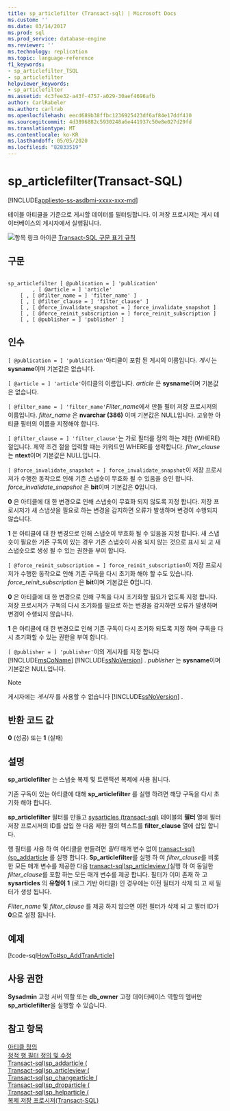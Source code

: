 ```yaml
---
title: sp_articlefilter (Transact-sql) | Microsoft Docs
ms.custom: ''
ms.date: 03/14/2017
ms.prod: sql
ms.prod_service: database-engine
ms.reviewer: ''
ms.technology: replication
ms.topic: language-reference
f1_keywords:
- sp_articlefilter_TSQL
- sp_articlefilter
helpviewer_keywords:
- sp_articlefilter
ms.assetid: 4c3fee32-a43f-4757-a029-30aef4696afb
author: CarlRabeler
ms.author: carlrab
ms.openlocfilehash: eecd689b38ffbc1236925423df6af84e17ddf410
ms.sourcegitcommit: 4d3896882c5930248a6e441937c50e8e027d29fd
ms.translationtype: MT
ms.contentlocale: ko-KR
ms.lasthandoff: 05/05/2020
ms.locfileid: "82833519"
---
```

# <a name="sp_articlefilter-transact-sql"></a>sp_articlefilter(Transact-SQL)
[!INCLUDE[appliesto-ss-asdbmi-xxxx-xxx-md](../../includes/appliesto-ss-asdbmi-xxxx-xxx-md.md)]

  테이블 아티클을 기준으로 게시할 데이터를 필터링합니다. 이 저장 프로시저는 게시 데이터베이스의 게시자에서 실행됩니다.  
  
 ![항목 링크 아이콘](../../database-engine/configure-windows/media/topic-link.gif "항목 링크 아이콘") [Transact-SQL 구문 표기 규칙](../../t-sql/language-elements/transact-sql-syntax-conventions-transact-sql.md)  
  
## <a name="syntax"></a>구문  
  
```  
  
sp_articlefilter [ @publication = ] 'publication'  
        , [ @article = ] 'article'  
    [ , [ @filter_name = ] 'filter_name' ]  
    [ , [ @filter_clause = ] 'filter_clause' ]  
    [ , [ @force_invalidate_snapshot = ] force_invalidate_snapshot ]  
    [ , [ @force_reinit_subscription = ] force_reinit_subscription ]  
    [ , [ @publisher = ] 'publisher' ]  
```  
  
## <a name="arguments"></a>인수  
`[ @publication = ] 'publication'`아티클이 포함 된 게시의 이름입니다. *게시* 는 **sysname**이며 기본값은 없습니다.  
  
`[ @article = ] 'article'`아티클의 이름입니다. *article* 은 **sysname**이며 기본값은 없습니다.  
  
`[ @filter_name = ] 'filter_name'`*Filter_name*에서 만들 필터 저장 프로시저의 이름입니다. *filter_name* 은 **nvarchar (386)** 이며 기본값은 NULL입니다. 고유한 아티클 필터의 이름을 지정해야 합니다.  
  
`[ @filter_clause = ] 'filter_clause'`는 가로 필터를 정의 하는 제한 (WHERE) 절입니다. 제약 조건 절을 입력할 때는 키워드인 WHERE를 생략합니다. *filter_clause* 는 **ntext**이며 기본값은 NULL입니다.  
  
`[ @force_invalidate_snapshot = ] force_invalidate_snapshot`이 저장 프로시저가 수행한 동작으로 인해 기존 스냅숏이 무효화 될 수 있음을 승인 합니다. *force_invalidate_snapshot* 은 **bit**이며 기본값은 **0**입니다.  
  
 **0** 은 아티클에 대 한 변경으로 인해 스냅숏이 무효화 되지 않도록 지정 합니다. 저장 프로시저가 새 스냅샷을 필요로 하는 변경을 감지하면 오류가 발생하며 변경이 수행되지 않습니다.  
  
 **1** 은 아티클에 대 한 변경으로 인해 스냅숏이 무효화 될 수 있음을 지정 합니다. 새 스냅숏이 필요한 기존 구독이 있는 경우 기존 스냅숏이 사용 되지 않는 것으로 표시 되 고 새 스냅숏으로 생성 될 수 있는 권한을 부여 합니다.  
  
`[ @force_reinit_subscription = ] force_reinit_subscription`이 저장 프로시저가 수행한 동작으로 인해 기존 구독을 다시 초기화 해야 할 수도 있습니다. *force_reinit_subscription* 은 **bit**이며 기본값은 **0**입니다.  
  
 **0** 은 아티클에 대 한 변경으로 인해 구독을 다시 초기화할 필요가 없도록 지정 합니다. 저장 프로시저가 구독의 다시 초기화를 필요로 하는 변경을 감지하면 오류가 발생하며 변경이 수행되지 않습니다.  
  
 **1** 은 아티클에 대 한 변경으로 인해 기존 구독이 다시 초기화 되도록 지정 하며 구독을 다시 초기화할 수 있는 권한을 부여 합니다.  
  
`[ @publisher = ] 'publisher'`이외 게시자를 지정 합니다 [!INCLUDE[msCoName](../../includes/msconame-md.md)] [!INCLUDE[ssNoVersion](../../includes/ssnoversion-md.md)] . *publisher* 는 **sysname**이며 기본값은 NULL입니다.  
  
> [!NOTE]  
>  게시자에는 *게시자* 를 사용할 수 없습니다 [!INCLUDE[ssNoVersion](../../includes/ssnoversion-md.md)] .  
  
## <a name="return-code-values"></a>반환 코드 값  
 **0** (성공) 또는 **1** (실패)  
  
## <a name="remarks"></a>설명  
 **sp_articlefilter** 는 스냅숏 복제 및 트랜잭션 복제에 사용 됩니다.  
  
 기존 구독이 있는 아티클에 대해 **sp_articlefilter** 를 실행 하려면 해당 구독을 다시 초기화 해야 합니다.  
  
 **sp_articlefilter** 필터를 만들고 [sysarticles &#40;transact-sql&#41;](../../relational-databases/system-tables/sysarticles-transact-sql.md) 테이블의 **필터** 열에 필터 저장 프로시저의 ID를 삽입 한 다음 제한 절의 텍스트를 **filter_clause** 열에 삽입 합니다.  
  
 행 필터를 사용 하 여 아티클을 만들려면 *필터* 매개 변수 없이 [transact-sql&#41;&#40;sp_addarticle](../../relational-databases/system-stored-procedures/sp-addarticle-transact-sql.md) 를 실행 합니다. **Sp_articlefilter**를 실행 하 여 *filter_clause*를 비롯 한 모든 매개 변수를 제공한 다음 [transact-sql&#41;sp_articleview &#40;](../../relational-databases/system-stored-procedures/sp-articleview-transact-sql.md)실행 하 여 동일한 *filter_clause*를 포함 하는 모든 매개 변수를 제공 합니다. 필터가 이미 존재 하 고 **sysarticles** 의 **유형이** **1** (로그 기반 아티클) 인 경우에는 이전 필터가 삭제 되 고 새 필터가 생성 됩니다.  
  
 *Filter_name* 및 *filter_clause* 를 제공 하지 않으면 이전 필터가 삭제 되 고 필터 ID가 **0**으로 설정 됩니다.  
  
## <a name="example"></a>예제  
 [!code-sql[HowTo#sp_AddTranArticle](../../relational-databases/replication/codesnippet/tsql/sp-articlefilter-transac_1.sql)]  
  
## <a name="permissions"></a>사용 권한  
 **Sysadmin** 고정 서버 역할 또는 **db_owner** 고정 데이터베이스 역할의 멤버만 **sp_articlefilter**을 실행할 수 있습니다.  
  
## <a name="see-also"></a>참고 항목  
 [아티클 정의](../../relational-databases/replication/publish/define-an-article.md)   
 [정적 행 필터 정의 및 수정](../../relational-databases/replication/publish/define-and-modify-a-static-row-filter.md)   
 [Transact-sql&#41;sp_addarticle &#40;](../../relational-databases/system-stored-procedures/sp-addarticle-transact-sql.md)   
 [Transact-sql&#41;sp_articleview &#40;](../../relational-databases/system-stored-procedures/sp-articleview-transact-sql.md)   
 [Transact-sql&#41;sp_changearticle &#40;](../../relational-databases/system-stored-procedures/sp-changearticle-transact-sql.md)   
 [Transact-sql&#41;sp_droparticle &#40;](../../relational-databases/system-stored-procedures/sp-droparticle-transact-sql.md)   
 [Transact-sql&#41;sp_helparticle &#40;](../../relational-databases/system-stored-procedures/sp-helparticle-transact-sql.md)   
 [복제 저장 프로시저&#40;Transact-SQL&#41;](../../relational-databases/system-stored-procedures/replication-stored-procedures-transact-sql.md)  
  
  
